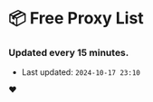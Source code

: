 # :package: Free Proxy List
### Updated every 15 minutes.

- Last updated: `2024-10-17 23:10`

:heart:
